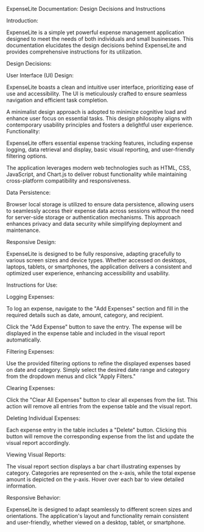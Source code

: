 ExpenseLite Documentation: Design Decisions and Instructions

Introduction:

ExpenseLite is a simple yet powerful expense management application designed to meet the needs of both individuals and small businesses. This documentation elucidates the design decisions behind ExpenseLite and provides comprehensive instructions for its utilization.

Design Decisions:

User Interface (UI) Design:

ExpenseLite boasts a clean and intuitive user interface, prioritizing ease of use and accessibility. The UI is meticulously crafted to ensure seamless navigation and efficient task completion.

A minimalist design approach is adopted to minimize cognitive load and enhance user focus on essential tasks. This design philosophy aligns with contemporary usability principles and fosters a delightful user experience.
Functionality:

ExpenseLite offers essential expense tracking features, including expense logging, data retrieval and display, basic visual reporting, and user-friendly filtering options.

The application leverages modern web technologies such as HTML, CSS, JavaScript, and Chart.js to deliver robust functionality while maintaining cross-platform compatibility and responsiveness.

Data Persistence:

Browser local storage is utilized to ensure data persistence, allowing users to seamlessly access their expense data across sessions without the need for server-side storage or authentication mechanisms. This approach enhances privacy and data security while simplifying deployment and maintenance.

Responsive Design:

ExpenseLite is designed to be fully responsive, adapting gracefully to various screen sizes and device types. Whether accessed on desktops, laptops, tablets, or smartphones, the application delivers a consistent and optimized user experience, enhancing accessibility and usability.

Instructions for Use:

Logging Expenses:

To log an expense, navigate to the "Add Expenses" section and fill in the required details such as date, amount, category, and recipient.

Click the "Add Expense" button to save the entry. The expense will be displayed in the expense table and included in the visual report automatically.

Filtering Expenses:

Use the provided filtering options to refine the displayed expenses based on date and category. Simply select the desired date range and category from the dropdown menus and click "Apply Filters."

Clearing Expenses:

Click the "Clear All Expenses" button to clear all expenses from the list. This action will remove all entries from the expense table and the visual report.

Deleting Individual Expenses:

Each expense entry in the table includes a "Delete" button. Clicking this button will remove the corresponding expense from the list and update the visual report accordingly.

Viewing Visual Reports:

The visual report section displays a bar chart illustrating expenses by category. Categories are represented on the x-axis, while the total expense amount is depicted on the y-axis. Hover over each bar to view detailed information.

Responsive Behavior:

ExpenseLite is designed to adapt seamlessly to different screen sizes and orientations. The application's layout and functionality remain consistent and user-friendly, whether viewed on a desktop, tablet, or smartphone.

